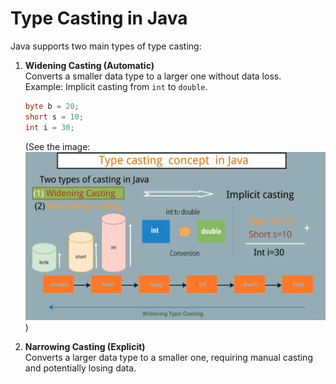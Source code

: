 # Type Casting in Java

Java supports two main types of type casting:

1. **Widening Casting (Automatic)**  
    Converts a smaller data type to a larger one without data loss.  
    Example: Implicit casting from `int` to `double`.  
    ```java
    byte b = 20;
    short s = 10;
    int i = 30;
    ```  
    (See the image: ![Data Types](images/DataTypes1.png))

2. **Narrowing Casting (Explicit)**  
    Converts a larger data type to a smaller one, requiring manual casting and potentially losing data.
